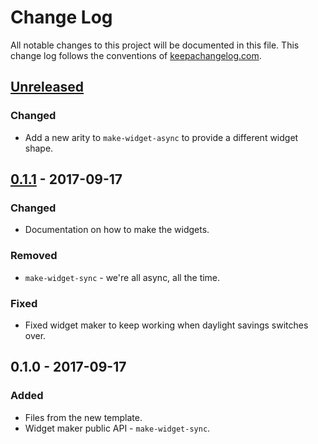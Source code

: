 # Change Log
All notable changes to this project will be documented in this file. This change log follows the conventions of [keepachangelog.com](http://keepachangelog.com/).

## [Unreleased]
### Changed
- Add a new arity to `make-widget-async` to provide a different widget shape.

## [0.1.1] - 2017-09-17
### Changed
- Documentation on how to make the widgets.

### Removed
- `make-widget-sync` - we're all async, all the time.

### Fixed
- Fixed widget maker to keep working when daylight savings switches over.

## 0.1.0 - 2017-09-17
### Added
- Files from the new template.
- Widget maker public API - `make-widget-sync`.

[Unreleased]: https://github.com/your-name/prime-multiplication/compare/0.1.1...HEAD
[0.1.1]: https://github.com/your-name/prime-multiplication/compare/0.1.0...0.1.1
